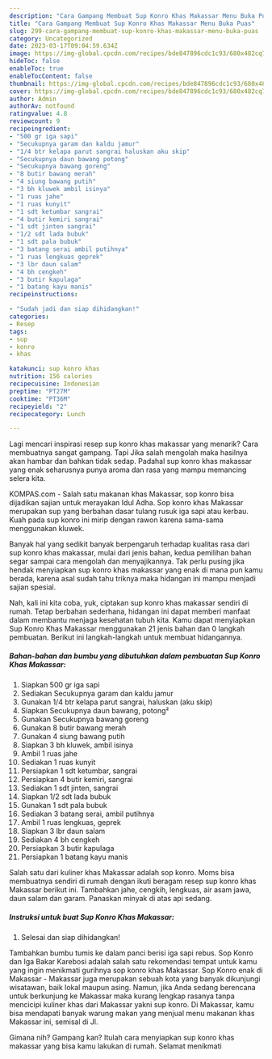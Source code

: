 ```yaml
---
description: "Cara Gampang Membuat Sup Konro Khas Makassar Menu Buka Puas"
title: "Cara Gampang Membuat Sup Konro Khas Makassar Menu Buka Puas"
slug: 299-cara-gampang-membuat-sup-konro-khas-makassar-menu-buka-puas
category: Uncategorized
date: 2023-03-17T09:04:59.634Z
image: https://img-global.cpcdn.com/recipes/bde847896cdc1c93/680x482cq70/sup-konro-khas-makassar-foto-resep-utama.jpg
hideToc: false
enableToc: true
enableTocContent: false
thumbnail: https://img-global.cpcdn.com/recipes/bde847896cdc1c93/680x482cq70/sup-konro-khas-makassar-foto-resep-utama.jpg
cover: https://img-global.cpcdn.com/recipes/bde847896cdc1c93/680x482cq70/sup-konro-khas-makassar-foto-resep-utama.jpg
author: Admin
authorAv: notfound
ratingvalue: 4.8
reviewcount: 9
recipeingredient:
- "500 gr iga sapi"
- "Secukupnya garam dan kaldu jamur"
- "1/4 btr kelapa parut sangrai haluskan aku skip"
- "Secukupnya daun bawang potong"
- "Secukupnya bawang goreng"
- "8 butir bawang merah"
- "4 siung bawang putih"
- "3 bh kluwek ambil isinya"
- "1 ruas jahe"
- "1 ruas kunyit"
- "1 sdt ketumbar sangrai"
- "4 butir kemiri sangrai"
- "1 sdt jinten sangrai"
- "1/2 sdt lada bubuk"
- "1 sdt pala bubuk"
- "3 batang serai ambil putihnya"
- "1 ruas lengkuas geprek"
- "3 lbr daun salam"
- "4 bh cengkeh"
- "3 butir kapulaga"
- "1 batang kayu manis"
recipeinstructions:

- "Sudah jadi dan siap dihidangkan!"
categories:
- Resep
tags:
- sup
- konro
- khas

katakunci: sup konro khas 
nutrition: 156 calories
recipecuisine: Indonesian
preptime: "PT27M"
cooktime: "PT36M"
recipeyield: "2"
recipecategory: Lunch

---
```



Lagi mencari inspirasi resep sup konro khas makassar yang menarik? Cara membuatnya sangat gampang. Tapi Jika salah mengolah maka hasilnya akan hambar dan bahkan tidak sedap. Padahal sup konro khas makassar yang enak seharusnya punya aroma dan rasa yang mampu memancing selera kita.


KOMPAS.com - Salah satu makanan khas Makassar, sop konro bisa dijadikan sajian untuk merayakan Idul Adha. Sop konro khas Makassar merupakan sup yang berbahan dasar tulang rusuk iga sapi atau kerbau. Kuah pada sup konro ini mirip dengan rawon karena sama-sama menggunakan kluwek.

Banyak hal yang sedikit banyak berpengaruh terhadap kualitas rasa dari sup konro khas makassar, mulai dari jenis bahan, kedua pemilihan bahan segar sampai cara mengolah dan menyajikannya. Tak perlu pusing jika hendak menyiapkan sup konro khas makassar yang enak di mana pun kamu berada, karena asal sudah tahu triknya maka hidangan ini mampu menjadi sajian spesial.


Nah, kali ini kita coba, yuk, ciptakan sup konro khas makassar sendiri di rumah. Tetap berbahan sederhana, hidangan ini dapat memberi manfaat dalam membantu menjaga kesehatan tubuh kita. Kamu dapat menyiapkan Sup Konro Khas Makassar menggunakan 21 jenis bahan dan 0 langkah pembuatan. Berikut ini langkah-langkah untuk membuat hidangannya.

<!--inarticleads1-->

##### Bahan-bahan dan bumbu yang dibutuhkan dalam pembuatan Sup Konro Khas Makassar:

1. Siapkan 500 gr iga sapi
1. Sediakan Secukupnya garam dan kaldu jamur
1. Gunakan 1/4 btr kelapa parut sangrai, haluskan (aku skip)
1. Siapkan Secukupnya daun bawang, potong²
1. Gunakan Secukupnya bawang goreng
1. Gunakan 8 butir bawang merah
1. Gunakan 4 siung bawang putih
1. Siapkan 3 bh kluwek, ambil isinya
1. Ambil 1 ruas jahe
1. Sediakan 1 ruas kunyit
1. Persiapkan 1 sdt ketumbar, sangrai
1. Persiapkan 4 butir kemiri, sangrai
1. Sediakan 1 sdt jinten, sangrai
1. Siapkan 1/2 sdt lada bubuk
1. Gunakan 1 sdt pala bubuk
1. Sediakan 3 batang serai, ambil putihnya
1. Ambil 1 ruas lengkuas, geprek
1. Siapkan 3 lbr daun salam
1. Sediakan 4 bh cengkeh
1. Persiapkan 3 butir kapulaga
1. Persiapkan 1 batang kayu manis


Salah satu dari kuliner khas Makassar adalah sop konro. Moms bisa membuatnya sendiri di rumah dengan ikuti beragam resep sup konro khas Makassar berikut ini. Tambahkan jahe, cengkih, lengkuas, air asam jawa, daun salam dan garam. Panaskan minyak di atas api sedang. 

<!--inarticleads2-->

##### Instruksi untuk buat Sup Konro Khas Makassar:


1. Selesai dan siap dihidangkan!

Tambahkan bumbu tumis ke dalam panci berisi iga sapi rebus. Sop Konro dan Iga Bakar Karebosi adalah salah satu rekomendasi tempat untuk kamu yang ingin menikmati gurihnya sop konro khas Makassar. Sop Konro enak di Makassar - Makassar juga merupakan sebuah kota yang banyak dikunjungi wisatawan, baik lokal maupun asing. Namun, jika Anda sedang berencana untuk berkunjung ke Makassar maka kurang lengkap rasanya tanpa mencicipi kuliner khas dari Makassar yakni sup konro. Di Makassar, kamu bisa mendapati banyak warung makan yang menjual menu makanan khas Makassar ini, semisal di Jl. 

Gimana nih? Gampang kan? Itulah cara menyiapkan sup konro khas makassar yang bisa kamu lakukan di rumah. Selamat menikmati
